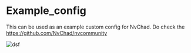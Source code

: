 # Example_config

This can be used as an example custom config for NvChad. Do check the https://github.com/NvChad/nvcommunity

![dsf](https://images.pexels.com/photos/20619304/pexels-photo-20619304/free-photo-of-man-in-t-shirt-and-with-blonde-dreadlocks.jpeg)


